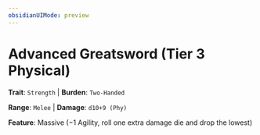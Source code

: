 ```yaml
---
obsidianUIMode: preview
---
```

# Advanced Greatsword (Tier 3 Physical)

**Trait**: `Strength` | **Burden**: `Two-Handed`

**Range**: `Melee` | **Damage**: `d10+9 (Phy)`

**Feature**: Massive (−1 Agility, roll one extra damage die and drop the lowest)
